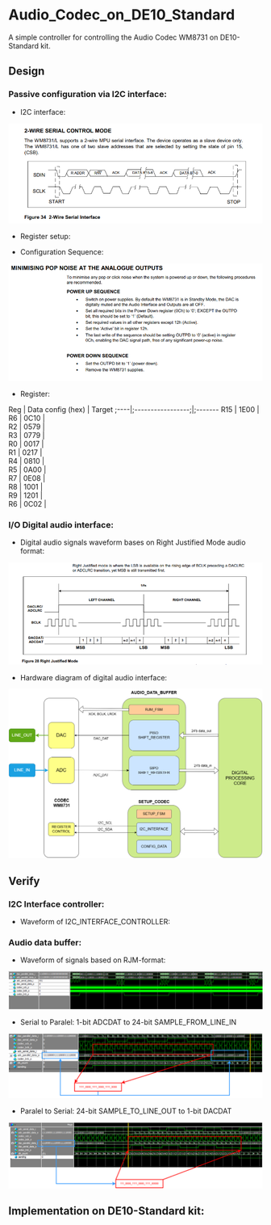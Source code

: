 # Audio_Codec_on_DE10_Standard
A simple controller for controlling the Audio Codec WM8731 on DE10-Standard kit.

## Design
### Passive configuration via I2C interface:
- I2C interface:

![2-Wire_Interface [by ref](ref/WolfsonWM8731.pdf)](doc/pics/2-wire_serial_interface.png)

- Register setup:
 * Configuration Sequence:

![2-Wire_Interface [by ref](ref/WolfsonWM8731.pdf)](doc/pics/PowerUD_Sequence.png)

 * Register:
    
Reg | Data config (hex) | Target 
;----|;-----------------;|;-------
 R15 | 1E00              |        
 R6  | 0C10              |        
 R2  | 0579              |        
 R3  | 0779              |        
 R0  | 0017              |        
 R1  | 0217              |        
 R4  | 0810              |        
 R5  | 0A00              |        
 R7  | 0E08              |        
 R8  | 1001              |        
 R9  | 1201              |        
 R6  | 0C02              |        

### I/O Digital audio interface:
- Digital audio signals waveform bases on Right Justified Mode audio format:
  
![Right Justified Mode [by ref](ref/WolfsonWM8731.pdf)](doc/pics/RJM_audio.png)

- Hardware diagram of digital audio interface:

![Digital audio dataflow](doc/pics/Datapath_through_Audio_Codec_Controller.png)

## Verify
### I2C Interface controller:
- Waveform of I2C_INTERFACE_CONTROLLER:

### Audio data buffer:
- Waveform of signals based on RJM-format:

![Testbench waveform of RJM digital interface signals](doc/pics/Waveform_RJM_format_Total.png)

  * Serial to Paralel: 1-bit ADCDAT to 24-bit SAMPLE_FROM_LINE_IN
    
![ADC](doc/pics/Waveform_RJM_format_L_zoom_ADC_SIPO.png)

  * Paralel to Serial: 24-bit SAMPLE_TO_LINE_OUT to 1-bit DACDAT

![DAC](doc/pics/Waveform_RJM_format_L_zoom_DAC_PISO.png)


## Implementation on DE10-Standard kit:




